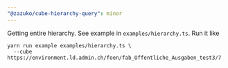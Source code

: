 ```yaml
---
"@zazuko/cube-hierarchy-query": minor
---
```


Getting entire hierarchy. See example in `examples/hierarchy.ts`. Run it like

```
yarn run example examples/hierarchy.ts \
  --cube https://environment.ld.admin.ch/foen/fab_Offentliche_Ausgaben_test3/7
```
